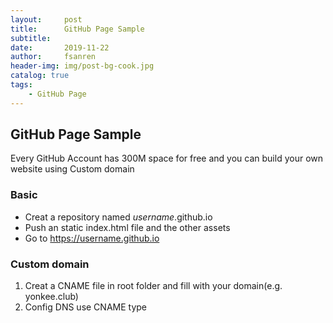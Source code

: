```yaml
---
layout:     post
title:      GitHub Page Sample
subtitle:   
date:       2019-11-22
author:     fsanren
header-img: img/post-bg-cook.jpg
catalog: true
tags:
    - GitHub Page
---
```


GitHub Page Sample
---
Every GitHub Account has 300M space for free and you can build your own website using Custom domain

 ### Basic
- Creat a repository named _username_.github.io
- Push an static index.html file and the other assets
- Go to <a href="https://username.github.io" target="_blank">https://username.github.io</a>

 ### Custom domain 
 1. Creat a CNAME file in root folder and fill with your domain(e.g. yonkee.club)
 2. Config DNS use CNAME type 

 

